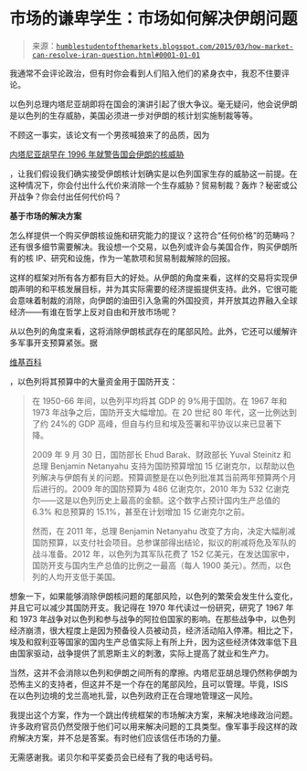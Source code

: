 <!--yml

分类：未分类

日期：2024-05-18 03:24:40

-->

# 市场的谦卑学生：市场如何解决伊朗问题

> 来源：[`humblestudentofthemarkets.blogspot.com/2015/03/how-market-can-resolve-iran-question.html#0001-01-01`](https://humblestudentofthemarkets.blogspot.com/2015/03/how-market-can-resolve-iran-question.html#0001-01-01)

我通常不会评论政治，但有时你会看到人们陷入他们的紧身衣中，我忍不住要评论。

以色列总理内塔尼亚胡即将在国会的演讲引起了很大争议。毫无疑问，他会说伊朗是以色列的生存威胁，美国必须进一步对伊朗的核计划实施制裁等等。

不顾这一事实，该论文有一个男孩喊狼来了的品质，因为

[内塔尼亚胡早在 1996 年就警告国会伊朗的核威胁](http://www.mfa.gov.il/mfa/mfa-archive/1996/pages/pm%20netanyahu-%20speech%20to%20us%20congress-%20july%2010-%201996.aspx)

，让我们假设我们确实接受伊朗核计划确实是以色列国家生存的威胁这一前提。在这种情况下，你会付出什么代价来消除一个生存威胁？贸易制裁？轰炸？秘密或公开战争？你会付出任何代价吗？

**基于市场的解决方案**

怎么样提供一个购买伊朗核设施和研究能力的提议？这符合“任何价格”的范畴吗？还有很多细节需要解决。我设想一个交易，以色列或许会与美国合作，购买伊朗所有的核 IP、研究和设施，作为一笔款项和贸易制裁解除的回报。

这样的框架对所有各方都有巨大的好处。从伊朗的角度来看，这样的交易将实现伊朗声明的和平核发展目标，并为其实际需要的经济提振提供支持。此外，它很可能会意味着制裁的消除，向伊朗的油田引入急需的外国投资，并开放其边界融入全球经济——有谁在哲学上反对自由和开放市场呢？

从以色列的角度来看，这将消除伊朗核武存在的尾部风险。此外，它还可以缓解许多军事开支预算紧张。据

[维基百科](http://en.wikipedia.org/wiki/Israel_Defense_Forces#Budget)

，以色列将其预算中的大量资金用于国防开支：

> 在 1950-66 年间，以色列平均将其 GDP 的 9%用于国防。在 1967 年和 1973 年战争之后，国防开支大幅增加。在 20 世纪 80 年代，这一比例达到了约 24%的 GDP 高峰，但自与约旦和埃及签署和平协议以来已显著下降。
> 
> 2009 年 9 月 30 日，国防部长 Ehud Barak、财政部长 Yuval Steinitz 和总理 Benjamin Netanyahu 支持为国防预算增加 15 亿谢克尔，以帮助以色列解决与伊朗有关的问题。预算调整是在以色列批准其当前两年预算两个月后进行的。2009 年的国防预算为 486 亿谢克尔，2010 年为 532 亿谢克尔——这是以色列历史上最高的金额。这个数字占预计国内生产总值的 6.3% 和总预算的 15.1%，甚至在计划增加 15 亿谢克尔之前。
> 
> 然而，在 2011 年，总理 Benjamin Netanyahu 改变了方向，决定大幅削减国防预算，以支付社会项目。总参谋部得出结论，拟议的削减将危及军队的战斗准备。2012 年，以色列为其军队花费了 152 亿美元，在发达国家中，国防开支与国内生产总值的比例之一最高（每人 1900 美元）。然而，以色列的人均开支低于美国。

想象一下，如果能够消除伊朗核问题的尾部风险，以色列的繁荣会发生什么变化，并且它可以减少其国防开支。我记得在 1970 年代读过一份研究，研究了 1967 年和 1973 年战争对以色列和参与战争的阿拉伯国家的影响。在那些战争中，以色列经济崩溃，很大程度上是因为预备役人员被动员，经济活动陷入停滞。相比之下，埃及和叙利亚等国家的国内生产总值实际上有所上升，因为这些经济体效率低下且由国家驱动，战争提供了凯恩斯主义的刺激，实际上提高了就业和生产力。

当然，这并不会消除以色列和伊朗之间所有的摩擦。内塔尼亚胡总理仍然称伊朗为恐怖主义的支持者，但这并不是一个存在的尾部风险，且可以管理。毕竟，ISIS 在以色列边境的戈兰高地扎营，以色列政府正在合理地管理这一风险。

我提出这个方案，作为一个跳出传统框架的市场解决方案，来解决地缘政治问题。许多政府官员仍然受限于他们可以用来解决问题的工具类型。像军事手段这样的政府解决方案，并不总是答案。有时他们应该信任市场的力量。

无需感谢我。诺贝尔和平奖委员会已经有了我的电话号码。
